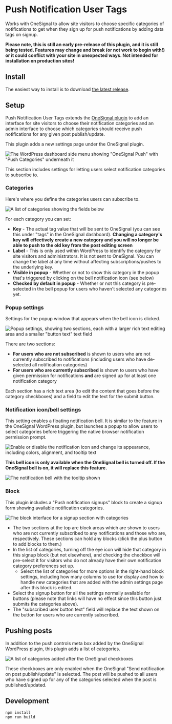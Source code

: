 # Push Notification User Tags

Works with OneSignal to allow site visitors to choose specific categories of notifications to get when they sign up for push notifications by adding data tags on signup. 

**Please note, this is still an early pre-release of this plugin, and it is still being tested. Features may change and break (or not work to begin with!) or it could conflict with your site in unexpected ways. Not intended for installation on production sites!**

## Install

The easiest way to install is to download [the latest release](https://github.com/ktoodev/push-notification-user-tags/releases/).

## Setup 

Push Notification User Tags extends the [OneSignal plugin](https://wordpress.org/plugins/onesignal-free-web-push-notifications/) to add an interface for site visitors to choose their notification categories and an admin interface to choose which categories should receive push notifications for any given post publish/update. 

This plugin adds a new settings page under the OneSignal plugin.

![The WordPress dashboard side menu showing "OneSignal Push" with "Push Categories" underneath it](https://docs.ktoo.media/wp-content/uploads/2021/02/OneSignal-submenu.png)

This section includes settings for letting users select notification categories to subscribe to.

### Categories
Here's where you define the categories users can subscribe to. 

![A list of categories showing the fields below](https://docs.ktoo.media/wp-content/uploads/2021/02/PushNotifications-define-categories.png)

For each category you can set:
- **Key** - The actual tag value that will be sent to OneSignal (you can see this under "tags" in the OneSignal dashboard). **Changing a category's key will effectively create a new category and you will no longer be able to push to the old key from the post editing screen**
- **Label** - This is only used within WordPress to identify the category for site visitors and administrators. It is not sent to OneSignal. You can change the label at any time without affecting subscriptions/pushes to the underlying key.
- **Visible in popup** - Whether or not to show this category in the popup that's triggered by clicking on the bell notification icon (see below)
- **Checked by default in popup** - Whether or not this category is pre-selected in the bell popup for users who haven't selected any categories yet.

### Popup settings
Settings for the popup window that appears when the bell icon is clicked.

![Popup settings, showing two sections, each with a larger rich text editing area and a smaller "button text" text field](https://docs.ktoo.media/wp-content/uploads/2021/02/PushCategories-popup-settings.png)

There are two sections:
- **For users who are not subscribed** is shown to users who are not currently subscribed to notifications (including users who have de-selected all notification categories)
- **For users who are currently subscribed** is shown to users who have given permission for notifications **and** are signed up for at least one notification category

Each section has a rich text area (to edit the content that goes before the category checkboxes) and a field to edit the text for the submit button.

### Notification icon/bell settings

This setting enables a floating notification bell. It is similar to the feature in the OneSignal WordPress plugin, but launches a popup to allow users to select categories before triggering the native browser notification permission prompt. 

![Enable or disable the notification icon and change its appearance, including colors, alignment, and tooltip text](https://docs.ktoo.media/wp-content/uploads/2021/02/PushCategories-icon-settings.png)

**This bell icon is only available when the OneSignal bell is turned off. If the OneSignal bell is on, it will replace this feature.**

![The notification bell with the tooltip shown](https://docs.ktoo.media/wp-content/uploads/2021/02/Notification-bell.png)

### Block

This plugin includes a "Push notification signups" block to create a signup form showing available notification categories.

![The block interface for a signup section with categories](https://docs.ktoo.media/wp-content/uploads/2021/02/Push-notification-signups_block.png)

- The two sections at the top are block areas which are shown to users who are not currently subscribed to any notifications and those who are, respectively. These sections can hold any blocks (click the plus button to add blocks to them.)
- In the list of categories, turning off the eye icon will hide that category in this signup block (but not elsewhere), and checking the checkbox will pre-select it for visitors who do not already have their own notification category preferences set up.
    - Select the list of categories for more options in the right-hand block settings, including how many columns to use for display and how to handle new categories that are added with the admin settings page after this block is edited.
- Select the signup button for all the settings normally available for buttons (please note that links will have no effect since this button just submits the categories above).
- The "subscribed user button text" field will replace the text shown on the button for users who are currently subscribed. 

## Pushing posts 

In addition to the push controls meta box added by the OneSignal WordPress plugin, this plugin adds a list of categories.

![A list of categories added after the OneSignal checkboxes](https://docs.ktoo.media/wp-content/uploads/2021/02/Push-notification-post-metabox.png)

These checkboxes are only enabled when the OneSignal "Send notification on post publish/update" is selected. The post will be pushed to all users who have signed up for any of the categories selected when the post is published/updated.  


## Development

    npm install
    npm run build
